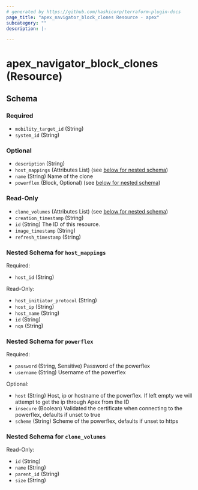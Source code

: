```yaml
---
# generated by https://github.com/hashicorp/terraform-plugin-docs
page_title: "apex_navigator_block_clones Resource - apex"
subcategory: ""
description: |-
  
---
```


# apex_navigator_block_clones (Resource)





<!-- schema generated by tfplugindocs -->
## Schema

### Required

- `mobility_target_id` (String)
- `system_id` (String)

### Optional

- `description` (String)
- `host_mappings` (Attributes List) (see [below for nested schema](#nestedatt--host_mappings))
- `name` (String) Name of the clone
- `powerflex` (Block, Optional) (see [below for nested schema](#nestedblock--powerflex))

### Read-Only

- `clone_volumes` (Attributes List) (see [below for nested schema](#nestedatt--clone_volumes))
- `creation_timestamp` (String)
- `id` (String) The ID of this resource.
- `image_timestamp` (String)
- `refresh_timestamp` (String)

<a id="nestedatt--host_mappings"></a>
### Nested Schema for `host_mappings`

Required:

- `host_id` (String)

Read-Only:

- `host_initiator_protocol` (String)
- `host_ip` (String)
- `host_name` (String)
- `id` (String)
- `nqn` (String)


<a id="nestedblock--powerflex"></a>
### Nested Schema for `powerflex`

Required:

- `password` (String, Sensitive) Password of the powerflex
- `username` (String) Username of the powerflex

Optional:

- `host` (String) Host, ip or hostname of the powerflex. If left empty we will attempt to get the ip through Apex from the ID
- `insecure` (Boolean) Validated the certificate when connecting to the powerflex, defaults if unset to true
- `scheme` (String) Scheme of the powerflex, defaults if unset to https


<a id="nestedatt--clone_volumes"></a>
### Nested Schema for `clone_volumes`

Read-Only:

- `id` (String)
- `name` (String)
- `parent_id` (String)
- `size` (String)

